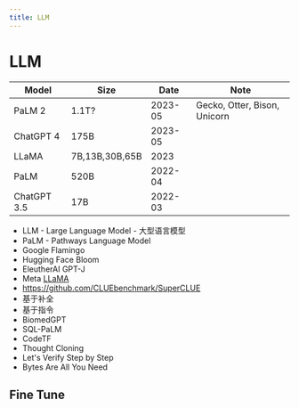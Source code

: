 ```yaml
---
title: LLM
---
```


# LLM

| Model       | Size           | Date    | Note                         |
| ----------- | -------------- | ------- | ---------------------------- |
| PaLM 2      | 1.1T?          | 2023-05 | Gecko, Otter, Bison, Unicorn |
| ChatGPT 4   | 175B           | 2023-05 |
| LLaMA       | 7B,13B,30B,65B | 2023    |
| PaLM        | 520B           | 2022-04 |
| ChatGPT 3.5 | 17B            | 2022-03 |

- LLM - Large Language Model - 大型语言模型
- PaLM - Pathways Language Model
- Google Flamingo
- Hugging Face Bloom
- EleutherAI GPT-J
- Meta [LLaMA](./llama.md)
- https://github.com/CLUEbenchmark/SuperCLUE
- 基于补全
- 基于指令
- BiomedGPT
- SQL-PaLM
- CodeTF
- Thought Cloning
- Let's Verify Step by Step
- Bytes Are All You Need

## Fine Tune
